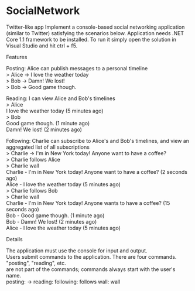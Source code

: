 # SocialNetwork
Twitter-like app
Implement a console-based social networking application (similar to Twitter) satisfying the scenarios below.
Application needs .NET Core 1.1 framework to be installed. To run it simply open the solution in Visual Studio and hit ctrl + f5.

Features

Posting: Alice can publish messages to a personal timeline  
&gt; Alice -> I love the weather today   
&gt; Bob -> Damn! We lost!  
&gt; Bob -> Good game though.  

Reading: I can view Alice and Bob's timelines  
&gt; Alice  
I love the weather today (5 minutes ago)  
&gt; Bob  
Good game though. (1 minute ago)  
Damn! We lost! (2 minutes ago)  

Following: Charlie can subscribe to Alice's and Bob's timelines, and view an aggregated list of all subscriptions  
&gt; Charlie -> I'm in New York today! Anyone want to have a coffee?  
&gt; Charlie follows Alice  
&gt; Charlie wall  
Charlie - I'm in New York today! Anyone want to have a coffee? (2 seconds ago)  
Alice - I love the weather today (5 minutes ago)  
&gt; Charlie follows Bob  
&gt; Charlie wall  
Charlie - I'm in New York today! Anyone wants to have a coffee? (15 seconds ago)  
Bob - Good game though. (1 minute ago)  
Bob - Damn! We lost! (2 minutes ago)  
Alice - I love the weather today (5 minutes ago)  

Details  

The application must use the console for input and output.  
Users submit commands to the application. There are four commands. "posting", "reading", etc.  
are not part of the commands; commands always start with the user's name.  
	 posting: <user name> -> <message> 
	 reading: <user name> 
	 following: <user name> follows <another user> 
	 wall: <user name> wall  
   

